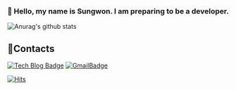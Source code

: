 
###  👋 Hello, my name is Sungwon. I am preparing to be a developer.



![Anurag's github stats](https://github-readme-stats.vercel.app/api?username=sungwon-H&theme=default&show_icons=true)


## 📮Contacts
[![Tech Blog Badge](http://img.shields.io/badge/-Tech%20blog-black?style=flat-square&logo=github&link=https://zzsza.github.io/)](https://develop-hsw9058.tistory.com/) [![GmailBadge](https://img.shields.io/badge/Gmail-d14836?style=flat-square&logo=Gmail&logoColor=white&link=mailto:snugyun01@gmail.com)](mailto:hjp9058@gmail.com)




[![Hits](https://hits.seeyoufarm.com/api/count/incr/badge.svg?url=https%3A%2F%2Fgithub.com%2Fsungwon-H&count_bg=%2379C83D&title_bg=%23555555&icon=&icon_color=%23E7E7E7&title=hits&edge_flat=false)](https://hits.seeyoufarm.com)
